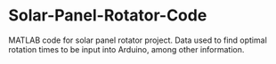 # Solar-Panel-Rotator-Code
MATLAB code for solar panel rotator project.  Data used to find optimal rotation times to be input into Arduino, among other information.

